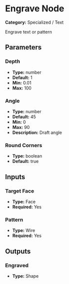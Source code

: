 
# Engrave Node

**Category:** Specialized / Text

Engrave text or pattern

## Parameters


### Depth
- **Type:** number
- **Default:** 1
- **Min:** 0.01
- **Max:** 100



### Angle
- **Type:** number
- **Default:** 45
- **Min:** 0
- **Max:** 90
- **Description:** Draft angle


### Round Corners
- **Type:** boolean
- **Default:** true





## Inputs


### Target Face
- **Type:** Face
- **Required:** Yes



### Pattern
- **Type:** Wire
- **Required:** Yes



## Outputs


### Engraved
- **Type:** Shape




